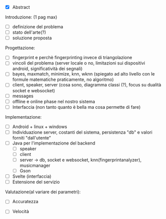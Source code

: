 - [x] Abstract

Introduzione: (1 pag max)
- [ ] definizione del problema 
- [ ] stato dell'arte(?)
- [ ] soluzione proposta

Progettazione:
- [ ] fingerprint e perchè fingerprinting invece di triangolazione
- [ ] vincoli del problema (server locale o no, limitazioni sui dispositivi android, significatività dei segnali)
- [ ] bayes, maxmatch, minimize, knn, wknn (spiegato ad alto livello con le formule matematiche  praticamente, no algoritmo)
- [ ] client, speaker, server (cosa sono, diagramma classi (?), focus su dualità socket e websocket)
- [ ] messages
- [ ] offline e online phase nel nostro sistema
- [ ] Interfaccia (non tanto quanto è bella ma cosa permette di fare)

Implementazione:
- [ ] Android + linux + windows
- [ ] Individuazione server, costanti del sistema, persistenza "db" e valori forniti "dall'utente"
- [ ] Java per l'implementazione del backend
	- [ ] speaker
	- [ ] client
	- [ ] server -> db, socket e websocket, knn(fingerprintanalyzer), musicmanager
	- [ ] Gson
- [ ] Svelte (interfaccia)
- [ ] Estensione del servizio

Valutazione(al variare dei parametri):

- [ ] Accuratezza 
- [ ] Velocità

